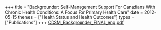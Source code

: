 +++
title = "Backgrounder: Self-Management Support For Canadians With Chronic Health Conditions: A Focus For Primary Health Care"
date = 2012-05-15
themes = ["Health Status and Health Outcomes"]
types = ["Publications"]
+++
[CDSM\_Backgrounder\_FINAL\_eng.pdf](/files/CDSM_Backgrounder_FINAL_eng.pdf)
